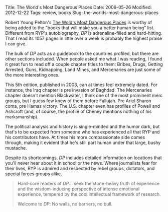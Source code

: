 Title: The World's Most Dangerous Places
Date: 2006-05-26
Modified: 2012-12-22
Tags: review, books
Slug: the-worlds-most-dangerous-places

Robert Young Pelton's <a href="http://www.amazon.com/gp/product/0060011602/sr=8-2/qid=1148676578/ref=pd_bbs_2/002-7836629-2985611?%5Fencoding=UTF8" >The Wold's Most Dangerous Places</a> is worthy of being added to the "books that will make you a better human being" list. Different from RYP's autobiography, <em>DP</em> is adrenaline-filled and hard-hitting. That I read its 1057 pages in little over a week is probably the highest praise I can give.

The bulk of <em>DP</em> acts as a guidebook to the countries profiled, but there are other sections included. When people asked me what I was reading, I found it great fun to read off a couple chapter titles to them: Bribes, Drugs, Getting Arrested, Guns, Kidnapping, Land Mines, and Mercenaries are just some of the more interesting ones.

This 5th edition, published in 2003, can at times feel extremely dated. For instance, the Iraq chapter is pre invasion of Baghdad. The Mercenaries chapter doesn't mention Blackwater, I think one of the most prominent merc groups, but I guess few knew of them before Fallujah. Pre Ariel Sharon coma, pre Hamas victory. The U.S. chapter even has profiles of Powell and Ashcroft (and, of course, the profile of Cheney mentions nothing of his marksmanship).

The political analysis and history is single-minded and the humor dark, but that's to be expected from someone who has experienced all that RYP and his contributors have. At times his more compassionate side comes through, making it evident that he's still part human under that large, bushy mustache.

Despite its shortcomings, <em>DP</em> includes detailed information on locations that you'll never hear about it in school or the news. Where journalists fear for their lives, RYP is admired and respected by rebel groups, dictators, and special forces groups alike.

<blockquote>Hard-core readers of <em>DP</em>... seek the stone-heavy truth of experience and the wisdom-inducing perspective of intense emotional experience, tempered by the cool intellectual framework of research.

Welcome to <em>DP</em>: No walls, no barriers, no bull.</blockquote>
